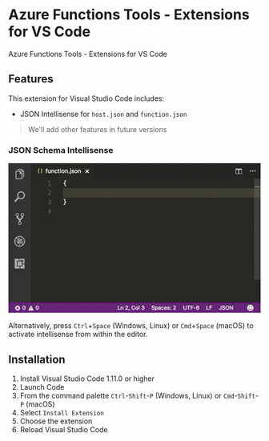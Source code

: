 # Azure Functions Tools - Extensions for VS Code
 Azure Functions Tools - Extensions for VS Code

## Features
This extension for Visual Studio Code includes:

- JSON Intellisense for `host.json` and `function.json`

> We'll add other features in future versions

### JSON Schema Intellisense
![JSON Schema](images/json-schema-function.gif)

Alternatively, press `Ctrl`+`Space` (Windows, Linux) or `Cmd`+`Space` (macOS) to activate intellisense from within the editor.

## Installation

1. Install Visual Studio Code 1.11.0 or higher
2. Launch Code
3. From the command palette `Ctrl`-`Shift`-`P` (Windows, Linux) or `Cmd`-`Shift`-`P` (macOS)
4. Select `Install Extension`
5. Choose the extension
6. Reload Visual Studio Code
